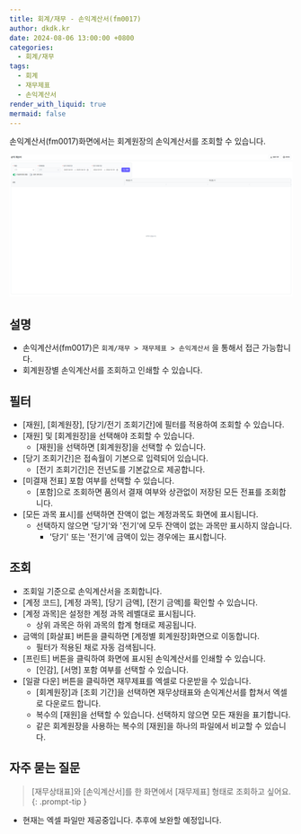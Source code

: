 ```yaml
---
title: 회계/재무 - 손익계산서(fm0017)
author: dkdk.kr
date: 2024-08-06 13:00:00 +0800
categories:
  - 회계/재무
tags:
  - 회계
  - 재무제표
  - 손익계산서
render_with_liquid: true
mermaid: false
---
```

손익계산서(fm0017)화면에서는 회계원장의 손익계산서를 조회할 수 있습니다. 

![](assets/img/Pasted%20image%2020250421154128.png)
## 설명

- 손익계산서(fm0017)은 `회계/재무 > 재무제표 > 손익계산서` 을 통해서 접근 가능합니다.
- 회계원장별 손익계산서를 조회하고 인쇄할 수 있습니다. 

## 필터
- [재원], [회계원장], [당기/전기 조회기간]에 필터를 적용하여 조회할 수 있습니다.
- [재원] 및 [회계원장]을 선택해야 조회할 수 있습니다. 
	- [재원]을 선택하면 [회계원장]을 선택할 수 있습니다. 
- [당기 조회기간]은 접속월이 기본으로 입력되어 있습니다.
	- [전기 조회기간]은 전년도를 기본값으로 제공합니다.
- [미결재 전표] 포함 여부를 선택할 수 있습니다.
	- [포함]으로 조회하면 품의서 결재 여부와 상관없이 저장된 모든 전표를 조회합니다.  
- [모든 과목 표시]를 선택하면 잔액이 없는 계정과목도 화면에 표시됩니다. 
	- 선택하지 않으면 '당기'와 '전기'에 모두 잔액이 없는 과목만 표시하지 않습니다. 
		- '당기' 또는 '전기'에 금액이 있는 경우에는 표시합니다. 

## 조회
- 조회일 기준으로 손익계산서을 조회합니다.
- [계정 코드], [계정 과목], [당기 금액], [전기 금액]를 확인할 수 있습니다. 
- [계정 과목]은 설정한 계정 과목 레벨대로 표시됩니다. 
	- 상위 과목은 하위 과목의 합계 형태로 제공됩니다. 
- 금액의 [화살표] 버튼을 클릭하면 [계정별 회계원장]화면으로 이동합니다.
	- 필터가 적용된 채로 자동 검색됩니다.
- [프린트] 버튼을 클릭하여 화면에 표시된 손익계산서를 인쇄할 수 있습니다.
	- [인감], [서명] 포함 여부를 선택할 수 있습니다.
- [일괄 다운] 버튼을 클릭하면 재무제표를 엑셀로 다운받을 수 있습니다.
	- [회계원장]과 [조회 기간]을 선택하면 재무상태표와 손익계산서를 합쳐서 엑셀로 다운로드 합니다.
	- 복수의 [재원]을 선택할 수 있습니다. 선택하지 않으면 모든 재원을 표기합니다. 
	- 같은 회계원장을 사용하는 복수의 [재원]을 하나의 파일에서 비교할 수 있습니다. 

## 자주 묻는 질문

> [재무상태표]와 [손익계산서]를 한 화면에서 [재무제표] 형태로 조회하고 싶어요. 
{: .prompt-tip }

- 현재는 엑셀 파일만 제공중입니다. 추후에 보완할 예정입니다. 